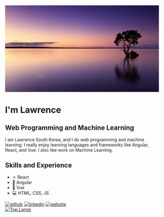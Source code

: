 ![Web Programming and Machine Learning](https://github.com/lawrencejews/lawrencejews/blob/main/profile.jpeg)
# I'm Lawrence
## Web Programming and Machine Learning

I am Lawrence South Korea, and I do web programming and machine learning. I really enjoy learning languages and frameworks like Angular, React, and Vue. I also like work on Machine Learning.

## Skills and Experience
* ⚛️ React
* 💢 Angular
* 📱 Vue
* 💻 HTML, CSS, JS

<!-- ## Example of Work
<img width="256"/> -->

[<img src='https://cdn.jsdelivr.net/npm/simple-icons@3.0.1/icons/github.svg' alt='github' height='40'>](https://github.com/lawrencejews)  [<img src='https://cdn.jsdelivr.net/npm/simple-icons@3.0.1/icons/linkedin.svg' alt='linkedin' height='40'>](https://www.linkedin.com/in/lawrence/)  [<img src='https://cdn.jsdelivr.net/npm/simple-icons@3.0.1/icons/icloud.svg' alt='website' height='40'>](https://github.com/lawrencejews)  
[![Top Langs](https://github-readme-stats.vercel.app/api/top-langs/?username=lawrencejews&layout=compact)](https://github.com/anuraghazra/github-readme-stats)


